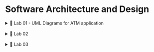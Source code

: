 # Software Architecture and Design

<details>
<summary>🚀 Lab 01 - UML Diagrams for ATM application</summary>
<details style="margin-left: 20px">
    <summary>⭐ Use case diagram</summary>

![Use case diagram](./Lab01/UseCase.bmp 'Use case diagram')

</details>

<details style="margin-left: 20px">
    <summary>⭐ Activity diagram</summary>

<details style="margin-left: 30px">
<summary>- Authenticate activity diagram</summary>

![Authenticate activity diagram](./Lab01/AuthenticateActivity.bmp 'Authenticate activity diagram')

</details>

<details style="margin-left: 30px">
<summary>- Withdraw activity diagram</summary>

![Withdraw activity diagram](./Lab01/WithdrawActivity.bmp 'Withdraw activity diagram')

</details>

</details>

<details style="margin-left: 20px">
    <summary>⭐ Sequence diagram</summary>

<details style="margin-left: 30px">
<summary>- Authenticate sequence diagram</summary>

![Authenticate sequence diagram](./Lab01/AuthenticateSequence.bmp 'Authenticate sequence diagram')

</details>

<details style="margin-left: 30px">
<summary>- Withdraw sequence diagram</summary>

![Withdraw sequence diagram](./Lab01/WithdrawSequencebmp.bmp 'Withdraw sequence diagram')

</details>

</details>

<details style="margin-left: 20px">
    <summary>⭐ State chart diagram</summary>

![State chart diagram](./Lab01/StateChartDiagram.bmp 'State chart diagram')

</details>

<details style="margin-left: 20px">
    <summary>⭐ Class diagram</summary>

![Class diagram](./Lab01/ClassDiagram.bmp 'Class diagram')

</details>

<details style="margin-left: 20px">
    <summary>⭐ Object diagram</summary>

![Object diagram](./Lab01/ObjectDiagram.bmp 'Object diagram')

</details>

<details style="margin-left: 20px">
    <summary>⭐ Component diagram</summary>

![Component diagram](./Lab01/ComponentDiagram.bmp 'Component diagram')

</details>

<details style="margin-left: 20px">
    <summary>⭐ Package diagram</summary>

![Package diagram](./Lab01/PackageDiagram.bmp 'Package diagram')

</details>

<details style="margin-left: 20px">
    <summary>⭐ Deployment diagram</summary>

![Deployment diagram](./Lab01/DeploymentDiagram.bmp 'Deployment diagram')

</details>
</details>

<br />

<details>
<summary>🚀 Lab 02</summary>

<details style="margin-left: 20px">
    <summary>⭐ Read java file</summary>

![Parser file](./Lab02/demo/parseFile.png 'Parser file')

</details>

<details style="margin-left: 20px">
    <summary>⭐ Read folder</summary>

![Parser folder](./Lab02/demo/parseFolder.png 'Parser folder')

</details>

<details style="margin-left: 20px">
    <summary>⭐ Reflection class</summary>

![Reflection](./Lab02/demo/reflection.png 'Reflection')

</details>

</details>

<br />

<details>
<summary>🚀 Lab 03</summary>

<details style="margin-left: 20px">
    <summary>⭐ Requirement</summary>

![Requirement](./Lab03/demo/requirement.png 'Requirement')

</details>

<details style="margin-left: 20px">
    <summary>⭐ Package Name</summary>

![Package Name](./Lab03/demo/01_PackageName.png 'Package Name')

</details>

<details style="margin-left: 20px">
    <summary>⭐ Class Name</summary>

![Class Name](./Lab03/demo/02_ClassName.png 'Class Name')

</details>

<details style="margin-left: 20px">
    <summary>⭐ Comment Of Class</summary>

![Comment Of Class](./Lab03/demo/03_CommentOfClass.png 'Comment Of Class')

</details>

<details style="margin-left: 20px">
    <summary>⭐ Field Name</summary>

![Field Name](./Lab03/demo/04_FieldName.png 'Field Name')

</details>

<details style="margin-left: 20px">
    <summary>⭐ Constant</summary>

![Constant](./Lab03/demo/05_Constant.png 'Constant')

</details>

<details style="margin-left: 20px">
    <summary>⭐ Method Name</summary>

![Method Name](./Lab03/demo/06_MethodName_01.png 'Method Name')
![Method Name](./Lab03/demo/06_MethodName_02.png 'Method Name')

</details>

<details style="margin-left: 20px">
    <summary>⭐ Comment Of Method</summary>

![Comment Of Method](./Lab03/demo/07_CommentOfMethod_01.png 'Comment Of Method')
![Comment Of Method](./Lab03/demo/07_CommentOfMethod_02.png 'Comment Of Method')

</details>
</details>
